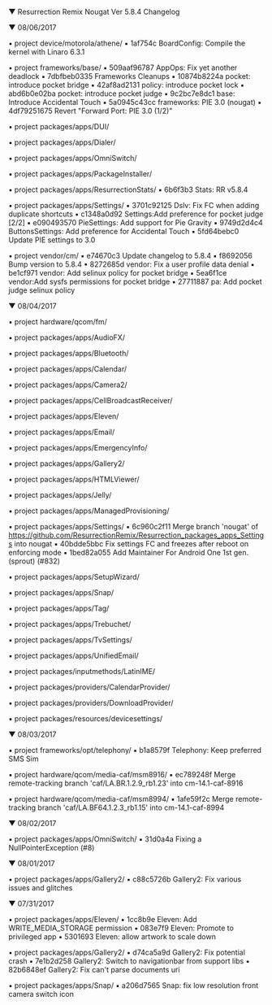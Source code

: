 
 ▼ Resurrection Remix Nougat Ver 5.8.4 Changelog


 ▼ 08/06/2017


 ▪ project device/motorola/athene/
 ▪ 1af754c BoardConfig: Compile the kernel with Linaro 6.3.1

 ▪ project frameworks/base/
 ▪ 509aaf96787 AppOps: Fix yet another deadlock
 ▪ 7dbfbeb0335 Frameworks Cleanups
 ▪ 10874b8224a pocket: introduce pocket bridge
 ▪ 42af8ad2131 policy: introduce pocket lock
 ▪ abd6b0e02ba pocket: introduce pocket judge
 ▪ 9c2bc7e8dc1 base: Introduce Accidental Touch
 ▪ 5a0945c43cc frameworks: PIE 3.0 (nougat)
 ▪ 4df79251675 Revert "Forward Port: PIE 3.0 (1/2)"

 ▪ project packages/apps/DUI/

 ▪ project packages/apps/Dialer/

 ▪ project packages/apps/OmniSwitch/

 ▪ project packages/apps/PackageInstaller/

 ▪ project packages/apps/ResurrectionStats/
 ▪ 6b6f3b3 Stats: RR v5.8.4

 ▪ project packages/apps/Settings/
 ▪ 3701c92125 Dslv: Fix FC when adding duplicate shortcuts
 ▪ c1348a0d92 Settings:Add preference for pocket judge [2/2]
 ▪ e090493570 PieSettings: Add support for Pie Gravity
 ▪ 9749d2d4c4 ButtonsSettings: Add preference for Accidental Touch
 ▪ 5fd64bebc0 Update PIE settings to 3.0

 ▪ project vendor/cm/
 ▪ e74670c3 Update changelog to 5.8.4
 ▪ f8692056 Bump version to 5.8.4
 ▪ 8272685d vendor: Fix a user profile data denial
 ▪ be1cf971 vendor: Add selinux policy for pocket bridge
 ▪ 5ea6f1ce vendor:Add sysfs permissions for pocket bridge
 ▪ 27711887 pa: Add pocket judge selinux policy

 ▼ 08/04/2017


 ▪ project hardware/qcom/fm/

 ▪ project packages/apps/AudioFX/

 ▪ project packages/apps/Bluetooth/

 ▪ project packages/apps/Calendar/

 ▪ project packages/apps/Camera2/

 ▪ project packages/apps/CellBroadcastReceiver/

 ▪ project packages/apps/Eleven/

 ▪ project packages/apps/Email/

 ▪ project packages/apps/EmergencyInfo/

 ▪ project packages/apps/Gallery2/

 ▪ project packages/apps/HTMLViewer/

 ▪ project packages/apps/Jelly/

 ▪ project packages/apps/ManagedProvisioning/

 ▪ project packages/apps/Settings/
 ▪ 6c960c2f11 Merge branch 'nougat' of https://github.com/ResurrectionRemix/Resurrection_packages_apps_Settings into nougat
 ▪ 40bdde5bbc Fix settings FC and freezes after reboot on enforcing mode
 ▪ 1bed82a055 Add Maintainer For Android One 1st gen. (sprout) (#832)

 ▪ project packages/apps/SetupWizard/

 ▪ project packages/apps/Snap/

 ▪ project packages/apps/Tag/

 ▪ project packages/apps/Trebuchet/

 ▪ project packages/apps/TvSettings/

 ▪ project packages/apps/UnifiedEmail/

 ▪ project packages/inputmethods/LatinIME/

 ▪ project packages/providers/CalendarProvider/

 ▪ project packages/providers/DownloadProvider/

 ▪ project packages/resources/devicesettings/

 ▼ 08/03/2017


 ▪ project frameworks/opt/telephony/
 ▪ b1a8579f Telephony: Keep preferred SMS Sim

 ▪ project hardware/qcom/media-caf/msm8916/
 ▪ ec789248f Merge remote-tracking branch 'caf/LA.BR.1.2.9_rb1.23' into cm-14.1-caf-8916

 ▪ project hardware/qcom/media-caf/msm8994/
 ▪ 1afe59f2c Merge remote-tracking branch 'caf/LA.BF64.1.2.3_rb1.15' into cm-14.1-caf-8994

 ▼ 08/02/2017


 ▪ project packages/apps/OmniSwitch/
 ▪ 31d0a4a Fixing a NullPointerException (#8)

 ▼ 08/01/2017


 ▪ project packages/apps/Gallery2/
 ▪ c88c5726b Gallery2: Fix various issues and glitches

 ▼ 07/31/2017


 ▪ project packages/apps/Eleven/
 ▪ 1cc8b9e Eleven: Add WRITE_MEDIA_STORAGE permission
 ▪ 083e7f9 Eleven: Promote to privileged app
 ▪ 5301693 Eleven: allow artwork to scale down

 ▪ project packages/apps/Gallery2/
 ▪ d74ca5a9d Gallery2: Fix potential crash
 ▪ 7e1b2d258 Gallery2: Switch to navigationbar from support libs
 ▪ 82b6848ef Gallery2: Fix can't parse documents uri

 ▪ project packages/apps/Snap/
 ▪ a206d7565 Snap: fix low resolution front camera switch icon

